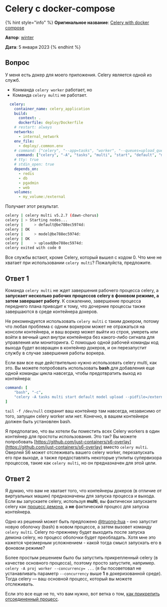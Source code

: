 # Celery с docker-compose

{% hint style="info" %}
**Оригинальное название**: [Celery with docker compose](https://stackoverflow.com/questions/75024646/celery-with-docker-compose)

**Автор**: [winter](https://stackoverflow.com/users/19130803/winter)

**Дата**: 5 января 2023
{% endhint %}

## Вопрос

У меня есть докер для моего приложения. Celery является одной из служб.

* Конманда `celery worker` работает, но
* Команда `celery multi` не работает.

```yaml
  celery:
    container_name: celery_application
    build: 
      context: .
      dockerfile: deploy/Dockerfile
    # restart: always
    networks:
      - internal_network
    env_file:
      - deploy/.common.env
    # command: ["celery", "--app=tasks", "worker", "--queues=upload_queue", "--pool=prefork", "--hostname=celery_worker_upload_queue", "--concurrency=1", "--loglevel=INFO", "--statedb=/external/celery/worker.state"]  # This is working
     command: ["celery", "-A", "tasks", "multi", "start", "default", "model", "upload", "--pidfile=/external/celery/%n.pid", "--logfile=/external/celery/%n%I.log", "--loglevel=INFO", "--concurrency=1", "-Q:default", "default_queue", "-Q:model", "model_queue", "-Q:upload", "upload_queue"]  # This is not working
    # tty: true
    # stdin_open: true
    depends_on:
      - redis
      - db
      - pgadmin
      - web
    volumes:      
      - my_volume:/external

```

Получает этот результат.

```bash
celery | celery multi v5.2.7 (dawn-chorus)
celery | > Starting nodes...
celery |     > default@be788ec5974d: 
celery | OK
celery |     > model@be788ec5974d:
celery | OK
celery |     > upload@be788ec5974d:
celery exited with code 0
```

Все службы встают, кроме Celery, который вышел с кодом 0. Что мне не хватает при использовании `celery multi`? Пожалуйста, предложите.

## Ответ 1

Команда `celery multi` не ждет завершения рабочего процесса celery, а **запускает несколько рабочих процессов celery в фоновом режиме, а затем завершает работу**. К сожалению, завершение процесса переднего плана приводит к тому, что дочерние процессы также завершаются в среде контейнера докеров.

Не рекомендуется использовать `celery multi` с таким докером, потому что любая проблема с одним воркером может не отражаться на консоли контейнера, и ваш воркер может выйти из строя, умереть или войти в вечный цикл внутри контейнера без какого-либо сигнала для управления или мониторинга. С помощью одной рабочей команды код выхода будет возвращен в контейнер докеров, и он перезапустит службу в случае завершения работы воркера.

Если вам все еще действительно нужно использовать celery multi, как это. Вы можете попробовать использовать **bash** для добавления еще одной команды цикла навсегда, чтобы предотвратить выход из контейнера:

```yaml
command: [
    "bash", "-c",
    "celery -A tasks multi start default model upload --pidfile=/external/celery/%n.pid --logfile=/external/celery/%n%I.log --loglevel=INFO --concurrency=1 -Q:default default_queue -Q:model model_queue -Q:upload upload_queue; tail -f /dev/null"
]
```

`tail -f /dev/null` сохранит ваш контейнер там навсегда, независимо от того, запущен celery worker или нет. Конечно, в вашем контейнере должен быть установлен bash.

Я предполагаю, что вы хотели бы поместить всех Celery workers в один контейнер для простоты использования. Это так? Вы можете попробовать [https://github.com/just-containers/s6-overlay](https://github.com/just-containers/s6-overlay) вместо `celery multi`. Оверлей S6 может отслеживать вашего celery worker, перезапускать его при выходе, а также предоставлять некоторые утилиты супервизора процессов, такие как `celery multi`, но он предназначен для этой цели.

## Ответ 2

Я думаю, что вам не хватает того, что контейнеры докеров (в отличие от виртуальных машин) предназначены для запуска процесса и выхода. Если вы запускаете celery, используя **multi**, вы фактически запускаете celery как [процесс демона](https://docs.celeryq.dev/en/stable/userguide/daemonizing.html), а **не** фактический процесс для запуска контейнера.

Одно из решений может быть предложено [@truong-hua](https://stackoverflow.com/users/1530486/truong-hua) - оно запустит новую оболочку (bash) в новом процессе, а затем вызовет команду `celery multi`. Celery по-прежнему будет выходить после запуска демона celery, но процесс оболочки будет преобладать. Хотя мне это кажется чрезмерным усложнением - какой тогда смысл запускать его в фоновом режиме?

Более простым решением было бы запустить прикрепленный celery (в качестве основного процесса), поэтому просто запустите, например. `celery -A proj worker --concurrency= ...` (я бы посоветовал не устанавливать параметр `--concurrency` выше **1** в докеризованной среде). Тогда celery — ваш основной процесс, который вы можете отслеживать.

Если это все еще не то, что вам нужно, вот ветка о том, [как прикрепить отсоединенный процесс](https://unix.stackexchange.com/questions/31824/how-do-i-attach-a-terminal-to-a-detached-process).
